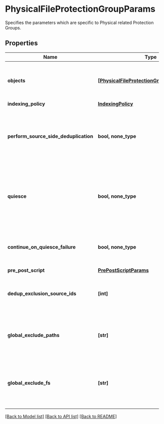 # PhysicalFileProtectionGroupParams

Specifies the parameters which are specific to Physical related Protection Groups.

## Properties
Name | Type | Description | Notes
------------ | ------------- | ------------- | -------------
**objects** | [**[PhysicalFileProtectionGroupObjectParams]**](PhysicalFileProtectionGroupObjectParams.md) | Specifies the list of objects protected by this Protection Group. | 
**indexing_policy** | [**IndexingPolicy**](IndexingPolicy.md) |  | [optional] 
**perform_source_side_deduplication** | **bool, none_type** | Specifies whether or not to perform source side deduplication on this Protection Group. | [optional] 
**quiesce** | **bool, none_type** | Specifies Whether to take app-consistent snapshots by quiescing apps and the filesystem before taking a backup. | [optional] 
**continue_on_quiesce_failure** | **bool, none_type** | Specifies whether to continue backing up on quiesce failure. | [optional] 
**pre_post_script** | [**PrePostScriptParams**](PrePostScriptParams.md) |  | [optional] 
**dedup_exclusion_source_ids** | **[int]** | Specifies ids of sources for which deduplication has to be disabled. | [optional] 
**global_exclude_paths** | **[str]** | Specifies global exclude filters which are applied to all sources in a job. | [optional] 
**global_exclude_fs** | **[str]** | Specifies global exclude filesystems which are applied to all sources in a job. | [optional] 

[[Back to Model list]](../README.md#documentation-for-models) [[Back to API list]](../README.md#documentation-for-api-endpoints) [[Back to README]](../README.md)


